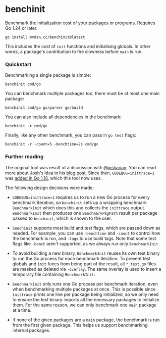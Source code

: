 # benchinit

Benchmark the initialization cost of your packages or programs.
Requires Go 1.24 or later.

	go install mvdan.cc/benchinit@latest

This includes the cost of `init` functions and initialising globals.
In other words, a package's contribution to the slowness before `main` is run.

### Quickstart

Benchmarking a single package is simple:

	benchinit cmd/go

You can benchmark multiple packages too; there must be at most one main package:

	benchinit cmd/go go/parser go/build

You can also include all dependencies in the benchmark:

	benchinit -r cmd/go

Finally, like any other benchmark, you can pass in `go test` flags:

	benchinit -r -count=5 -benchtime=2s cmd/go

### Further reading

The original tool was result of a discussion with [@josharian](https://github.com/josharian).
You can read more about Josh's idea in his [blog post](https://commaok.xyz/post/benchmark-init/).
Since then, `GODEBUG=inittrace=1` was [added in Go 1.16](https://go.dev/doc/go1.16#runtime),
which this tool now uses.

The following design decisions were made:

* `GODEBUG=inittrace=1` requires us to run a new Go process for every benchmark
  iteration, so `benchinit` sets up a wrapping benchmark `BenchmarkInit` which
  does this and collects the `inittrace` output. `BenchmarkInit` then produces
  one `BenchmarkPkgPath` result per package passed to `benchinit`, which is
  shown to the user.

* `benchinit` supports most build and test flags, which are passed down as
  needed. For example, you can use `-benchtime` and `-count` to control how the
  benchmark is run, and `-tags` to use build tags. Note that some test flags
  like `-bench` aren't supported, as we always run only `BenchmarkInit`.

* To avoid building a new binary, `BenchmarkInit` reuses its own test binary to
  run the Go process for each benchmark iteration. To prevent test globals and
  `init` funcs from being part of the result, all `*_test.go` files are masked
  as deleted via `-overlay`. The same overlay is used to insert a temporary file
  containing `BenchmarkInit`.

* `BenchmarkInit` only runs one Go process per benchmark iteration, even when
  benchmarking multiple packages at once. This is possible since `inittrace`
  prints one line per package being initialized, so we only need to ensure
  the test binary imports all the necessary packages to initialize them.
  For the same reason, we can only benchmark one `main` package at a time.

* If none of the given packages are a `main` package, the benchmark is run from
  the first given package. This helps us support benchmarking internal packages.
